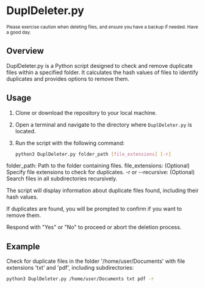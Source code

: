 # DuplDeleter.py

<small>Please exercise caution when deleting files, and ensure you have a backup if needed. Have a good day.</small>

## Overview
DuplDeleter.py is a Python script designed to check and remove duplicate files within a specified folder. It calculates the hash values of files to identify duplicates and provides options to remove them.

## Usage
1. Clone or download the repository to your local machine.

2. Open a terminal and navigate to the directory where `DuplDeleter.py` is located.

3. Run the script with the following command:
   ```bash
   python3 DuplDeleter.py folder_path [file_extensions] [-r]

folder_path: Path to the folder containing files.
file_extensions: (Optional) Specify file extensions to check for duplicates.
-r or --recursive: (Optional) Search files in all subdirectories recursively.

The script will display information about duplicate files found, including their hash values.

If duplicates are found, you will be prompted to confirm if you want to remove them.

Respond with "Yes" or "No" to proceed or abort the deletion process.

## Example

Check for duplicate files in the folder '/home/user/Documents' with file extensions 'txt' and 'pdf', including subdirectories:
   ```bash
   python3 DuplDeleter.py /home/user/Documents txt pdf -r
